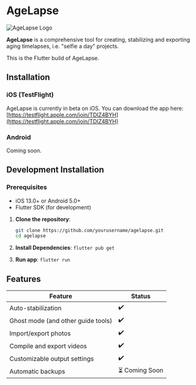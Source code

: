 # AgeLapse

![AgeLapse Logo](https://i.imgur.com/SlEeAHK.png)

**AgeLapse** is a comprehensive tool for creating, stabilizing and exporting aging timelapses, i.e. "selfie a day" projects.  

This is the Flutter build of AgeLapse.

## Installation

### iOS (TestFlight)

AgeLapse is currently in beta on iOS. You can download the app here: [https://testflight.apple.com/join/TDIZ4BYH](https://testflight.apple.com/join/TDIZ4BYH)

### Android

Coming soon.

## Development Installation

### Prerequisites

- iOS 13.0+ or Android 5.0+
- Flutter SDK (for development)

1. **Clone the repository**:
   ```sh
   git clone https://github.com/yourusername/agelapse.git
   cd agelapse
   ```

2. **Install Dependencies**:
   ```flutter pub get```

3. **Run app**:
   ```flutter run```

## Features

| Feature                      | Status         |
|------------------------------|----------------|
| Auto-stabilization           | ✔️             |
| Ghost mode (and other guide tools)       | ✔️             |
| Import/export photos         | ✔️             |
| Compile and export videos    | ✔️             |
| Customizable output settings | ✔️             |
| Automatic backups            | ⏳ Coming Soon |
